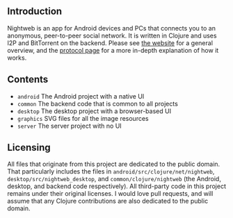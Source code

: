 ## Introduction

Nightweb is an app for Android devices and PCs that connects you to an anonymous, peer-to-peer social network. It is written in Clojure and uses I2P and BitTorrent on the backend. Please see [the website](https://sekao.net/nightweb) for a general overview, and the [protocol page](https://sekao.net/nightweb/protocol.html) for a more in-depth explanation of how it works.

## Contents

- `android` The Android project with a native UI
- `common` The backend code that is common to all projects
- `desktop` The desktop project with a browser-based UI
- `graphics` SVG files for all the image resources
- `server` The server project with no UI

## Licensing

All files that originate from this project are dedicated to the public domain. That particularly includes the files in `android/src/clojure/net/nightweb`, `desktop/src/nightweb_desktop`, and `common/clojure/nightweb` (the Android, desktop, and backend code respectively). All third-party code in this project remains under their original licenses. I would love pull requests, and will assume that any Clojure contributions are also dedicated to the public domain.
